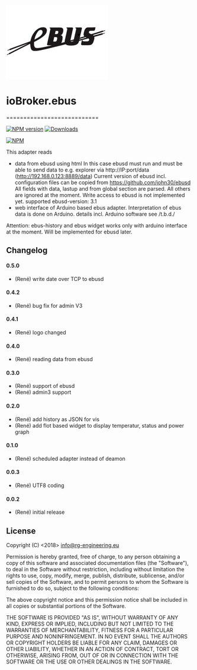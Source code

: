 ﻿![Logo](admin/ebus.png)
# ioBroker.ebus
===========================

[![NPM version](https://img.shields.io/npm/v/iobroker.ebus.svg)](https://www.npmjs.com/package/iobroker.ebus)
[![Downloads](https://img.shields.io/npm/dm/iobroker.ebus.svg)](https://www.npmjs.com/package/iobroker.ebus)

[![NPM](https://nodei.co/npm/iobroker.ebus.png?downloads=true)](https://nodei.co/npm/iobroker.ebus/)

This adapter reads
- data from ebusd using html
In this case ebusd must run and must be able to send data to e.g. explorer via http://IP:port/data (http://192.168.0.123:8889/data)
Current version of ebusd incl. configuration files can be copied from https://github.com/john30/ebusd
All fields with data, lastup and from global section are parsed. All others are ignored at the moment. 
Write access to ebusd is not implemented yet.
supported ebusd-version: 3.1
- web interface of Arduino based ebus adapter. Interpretation of ebus data is done on Arduino.
details incl. Arduino software see /t.b.d./
   
Attention: ebus-history and ebus widget works only with arduino interface at the moment. Will be implemented for ebusd later.

## Changelog

#### 0.5.0
* (René) write date over TCP to ebusd

#### 0.4.2
* (René) bug fix for admin V3 

#### 0.4.1 
* (René) logo changed 

#### 0.4.0 
* (René) reading data from ebusd 

#### 0.3.0 
* (René) support of ebusd 
* (René) admin3 support

#### 0.2.0
* (René) add history as JSON for vis
* (René) add flot based widget to display temperatur, status and power graph

#### 0.1.0
* (René) scheduled adapter instead of deamon

#### 0.0.3
* (René) UTF8 coding

#### 0.0.2
* (René) initial release

## License
Copyright (C) <2018>  <info@rg-engineering.eu>

Permission is hereby granted, free of charge, to any person obtaining a copy of this software and associated documentation files (the "Software"), to deal in the Software without restriction, including without limitation the rights to use, copy, modify, merge, publish, distribute, sublicense, and/or sell copies of the Software, and to permit persons to whom the Software is furnished to do so, subject to the following conditions:

The above copyright notice and this permission notice shall be included in all copies or substantial portions of the Software.

THE SOFTWARE IS PROVIDED "AS IS", WITHOUT WARRANTY OF ANY KIND, EXPRESS OR IMPLIED, INCLUDING BUT NOT LIMITED TO THE WARRANTIES OF MERCHANTABILITY, FITNESS FOR A PARTICULAR PURPOSE AND NONINFRINGEMENT. IN NO EVENT SHALL THE AUTHORS OR COPYRIGHT HOLDERS BE LIABLE FOR ANY CLAIM, DAMAGES OR OTHER LIABILITY, WHETHER IN AN ACTION OF CONTRACT, TORT OR OTHERWISE, ARISING FROM, OUT OF OR IN CONNECTION WITH THE SOFTWARE OR THE USE OR OTHER DEALINGS IN THE SOFTWARE.





